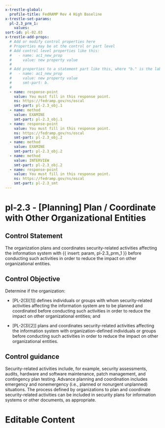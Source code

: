 ```yaml
---
x-trestle-global:
  profile-title: FedRAMP Rev 4 High Baseline
x-trestle-set-params:
  pl-2.3_prm_1:
    values:
sort-id: pl-02.03
x-trestle-add-props:
  # Add or modify control properties here
  # Properties may be at the control or part level
  # Add control level properties like this:
  #   - name: ac1_new_prop
  #     value: new property value
  #
  # Add properties to a statement part like this, where "b." is the label of the target statement part
  #   - name: ac1_new_prop
  #     value: new property value
  #     smt-part: b.
  #
  - name: response-point
    value: You must fill in this response point.
    ns: https://fedramp.gov/ns/oscal
    smt-part: pl-2.3_obj.1
  - name: method
    value: EXAMINE
    smt-part: pl-2.3_obj.1
  - name: response-point
    value: You must fill in this response point.
    ns: https://fedramp.gov/ns/oscal
    smt-part: pl-2.3_obj.2
  - name: method
    value: EXAMINE
    smt-part: pl-2.3_obj.2
  - name: method
    value: INTERVIEW
    smt-part: pl-2.3_obj.2
  - name: response-point
    value: You must fill in this response point.
    ns: https://fedramp.gov/ns/oscal
    smt-part: pl-2.3_smt
---
```


# pl-2.3 - \[Planning\] Plan / Coordinate with Other Organizational Entities

## Control Statement

The organization plans and coordinates security-related activities affecting the information system with {{ insert: param, pl-2.3_prm_1 }} before conducting such activities in order to reduce the impact on other organizational entities.

## Control Objective

Determine if the organization:

- \[PL-2(3)[1]\] defines individuals or groups with whom security-related activities affecting the information system are to be planned and coordinated before conducting such activities in order to reduce the impact on other organizational entities; and

- \[PL-2(3)[2]\] plans and coordinates security-related activities affecting the information system with organization-defined individuals or groups before conducting such activities in order to reduce the impact on other organizational entities.

## Control guidance

Security-related activities include, for example, security assessments, audits, hardware and software maintenance, patch management, and contingency plan testing. Advance planning and coordination includes emergency and nonemergency (i.e., planned or nonurgent unplanned) situations. The process defined by organizations to plan and coordinate security-related activities can be included in security plans for information systems or other documents, as appropriate.

# Editable Content

<!-- Make additions and edits below -->
<!-- The above represents the contents of the control as received by the profile, prior to additions. -->
<!-- If the profile makes additions to the control, they will appear below. -->
<!-- The above markdown may not be edited but you may edit the content below, and/or introduce new additions to be made by the profile. -->
<!-- If there is a yaml header at the top, parameter values may be edited. Use --set-parameters to incorporate the changes during assembly. -->
<!-- The content here will then replace what is in the profile for this control, after running profile-assemble. -->
<!-- The added parts in the profile for this control are below.  You may edit them and/or add new ones. -->
<!-- Each addition must have a heading either of the form ## Control my_addition_name -->
<!-- or ## Part a. (where the a. refers to one of the control statement labels.) -->
<!-- "## Control" parts are new parts added after the statement part. -->
<!-- "## Part" parts are new parts added into the top-level statement part with that label. -->
<!-- Subparts may be added with nested hash levels of the form ### My Subpart Name -->
<!-- underneath the parent ## Control or ## Part being added -->
<!-- See https://ibm.github.io/compliance-trestle/tutorials/ssp_profile_catalog_authoring/ssp_profile_catalog_authoring for guidance. -->
